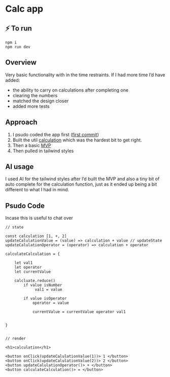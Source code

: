 # Calc app 

## ⚡️ To run 
```
npm i
npm run dev
```

## Overview
Very basic functionality with in the time restraints. If I had more time I’d have added: 
- the ability to carry on calculations after completing one
- clearing the numbers
- matched the design closer
- added more tests

## Approach 
1. I psudo coded the app first ([first commit](https://github.com/Jezfx/calc1/commit/f970d53589860606abeb7c9a66a676aab5632b2b))
2. Built the util [calculation](https://github.com/Jezfx/calc1/commit/3640b419edd13e963e0fad30747b84a4bd6988b4) which was the hardest bit to get right. 
3. Then a basic [MVP](https://github.com/Jezfx/calc1/commit/7cefdc4b8343bbb95fc7ea302e58307bfdba2e6d) 
4. Then pulled in tailwind styles

## AI usage 
I used AI for the tailwind styles after I’d built the MVP and also a tiny bit of auto complete for the calculation function, just as it ended up being a bit different to what I had in mind. 




## Psudo Code
Incase this is useful to chat over

```
// state

const calculation [1, +, 2]
updateCalulationValue = (value) => calculation + value // updateState
updateCalulationOperator = (operator) => calculation + operator

calculateCalculation = {

    let val1
    let operator
    let currentValue

    calcluate.reduce()
        if value isNumber
             val1 = value

        if value isOperator
            operator = value

            currentValue = currentValue operator val1


}


// render

<h1>calculation</h1>

<button onClick(updateCalulationValue(1))> 1 </button>
<button onClick(updateCalulationValue(2))> 2 </button>
<button updateCalulationOperator()> + </button>
<button calculateCalculation()> = </button>

```
